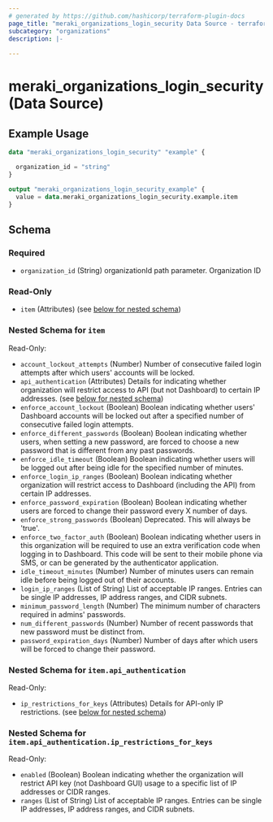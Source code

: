 ```yaml
---
# generated by https://github.com/hashicorp/terraform-plugin-docs
page_title: "meraki_organizations_login_security Data Source - terraform-provider-meraki"
subcategory: "organizations"
description: |-
  
---
```


# meraki_organizations_login_security (Data Source)



## Example Usage

```terraform
data "meraki_organizations_login_security" "example" {

  organization_id = "string"
}

output "meraki_organizations_login_security_example" {
  value = data.meraki_organizations_login_security.example.item
}
```

<!-- schema generated by tfplugindocs -->
## Schema

### Required

- `organization_id` (String) organizationId path parameter. Organization ID

### Read-Only

- `item` (Attributes) (see [below for nested schema](#nestedatt--item))

<a id="nestedatt--item"></a>
### Nested Schema for `item`

Read-Only:

- `account_lockout_attempts` (Number) Number of consecutive failed login attempts after which users' accounts will be locked.
- `api_authentication` (Attributes) Details for indicating whether organization will restrict access to API (but not Dashboard) to certain IP addresses. (see [below for nested schema](#nestedatt--item--api_authentication))
- `enforce_account_lockout` (Boolean) Boolean indicating whether users' Dashboard accounts will be locked out after a specified number of consecutive failed login attempts.
- `enforce_different_passwords` (Boolean) Boolean indicating whether users, when setting a new password, are forced to choose a new password that is different from any past passwords.
- `enforce_idle_timeout` (Boolean) Boolean indicating whether users will be logged out after being idle for the specified number of minutes.
- `enforce_login_ip_ranges` (Boolean) Boolean indicating whether organization will restrict access to Dashboard (including the API) from certain IP addresses.
- `enforce_password_expiration` (Boolean) Boolean indicating whether users are forced to change their password every X number of days.
- `enforce_strong_passwords` (Boolean) Deprecated. This will always be 'true'.
- `enforce_two_factor_auth` (Boolean) Boolean indicating whether users in this organization will be required to use an extra verification code when logging in to Dashboard. This code will be sent to their mobile phone via SMS, or can be generated by the authenticator application.
- `idle_timeout_minutes` (Number) Number of minutes users can remain idle before being logged out of their accounts.
- `login_ip_ranges` (List of String) List of acceptable IP ranges. Entries can be single IP addresses, IP address ranges, and CIDR subnets.
- `minimum_password_length` (Number) The minimum number of characters required in admins' passwords.
- `num_different_passwords` (Number) Number of recent passwords that new password must be distinct from.
- `password_expiration_days` (Number) Number of days after which users will be forced to change their password.

<a id="nestedatt--item--api_authentication"></a>
### Nested Schema for `item.api_authentication`

Read-Only:

- `ip_restrictions_for_keys` (Attributes) Details for API-only IP restrictions. (see [below for nested schema](#nestedatt--item--api_authentication--ip_restrictions_for_keys))

<a id="nestedatt--item--api_authentication--ip_restrictions_for_keys"></a>
### Nested Schema for `item.api_authentication.ip_restrictions_for_keys`

Read-Only:

- `enabled` (Boolean) Boolean indicating whether the organization will restrict API key (not Dashboard GUI) usage to a specific list of IP addresses or CIDR ranges.
- `ranges` (List of String) List of acceptable IP ranges. Entries can be single IP addresses, IP address ranges, and CIDR subnets.
